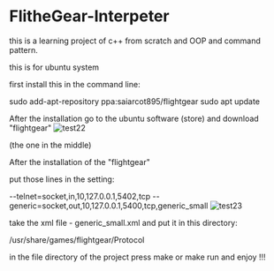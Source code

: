# FlitheGear-Interpeter

this is a learning project of c++ from scratch and OOP and command pattern.

this is for ubuntu system

first install this in the command line:

sudo add-apt-repository ppa:saiarcot895/flightgear
sudo apt update

After the installation go to the ubuntu software (store) and download "flightgear"
![test22](https://user-images.githubusercontent.com/91196585/176131525-8a77cf74-e70d-4547-866a-7f1402bab7a0.jpeg)

(the one in the middle)

After the installation of the "flightgear"

put those lines in the setting:

--telnet=socket,in,10,127.0.0.1,5402,tcp‬‬
‫‪--generic=socket,out,10,127.0.0.1,5400,tcp,generic_small
![test23](https://user-images.githubusercontent.com/91196585/176132900-eea79aa0-2f3f-4d6c-be9c-155dffaa2cdc.jpeg)

take the xml file - generic_small.xml and put it in this directory:

/usr/share/games/flightgear/Protocol

in the file directory of the project press make or make run and enjoy !!!
